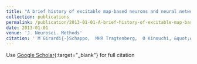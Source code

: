 ```yaml
---
title: "A brief history of excitable map-based neurons and neural networks"
collection: publications
permalink: /publication/2013-01-01-A-brief-history-of-excitable-map-based-neurons-and-neural-networks
date: 2013-01-01
venue: 'J. Neurosci. Methods'
citation: ' M Girardi{-}Schappo,  MHR Tragtenberg,  O Kinouchi, &quot;A brief history of excitable map-based neurons and neural networks.&quot; J. Neurosci. Methods, 2013.'
---
```

Use [Google Scholar](https://scholar.google.com/scholar?q=A+brief+history+of+excitable+map+based+neurons+and+neural+networks){:target="_blank"} for full citation